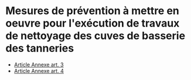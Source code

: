 # Mesures de prévention à mettre en oeuvre pour l'exécution de travaux de nettoyage des cuves de basserie des tanneries

- [Article Annexe art. 3](article-annexe-art-3.md)
- [Article Annexe art. 4](article-annexe-art-4.md)

